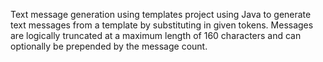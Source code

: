Text message generation using templates project using Java to generate text messages from a template by substituting in given tokens. Messages are logically truncated at a maximum length of 160 characters and can optionally be prepended by the message count.
